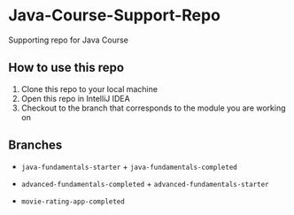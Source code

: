 # Java-Course-Support-Repo
Supporting repo for Java Course

## How to use this repo

1. Clone this repo to your local machine
2. Open this repo in IntelliJ IDEA
3. Checkout to the branch that corresponds to the module you are working on

## Branches

- `java-fundamentals-starter` + `java-fundamentals-completed`

- `advanced-fundamentals-completed` + `advanced-fundamentals-starter`

- `movie-rating-app-completed`